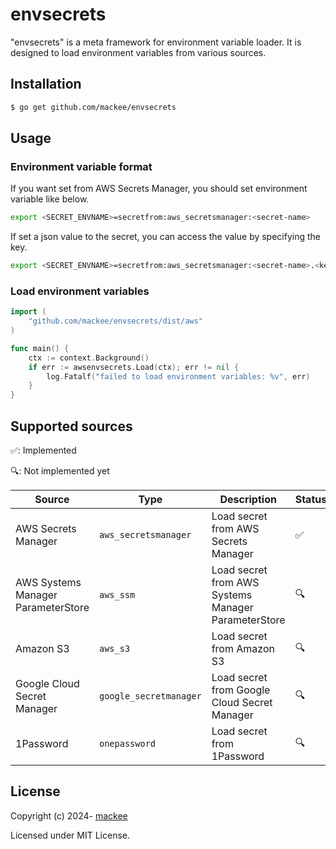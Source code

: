 # envsecrets

"envsecrets" is a meta framework for environment variable loader. It is designed to load environment variables from various sources.

## Installation

```bash
$ go get github.com/mackee/envsecrets
```

## Usage

### Environment variable format

If you want set from AWS Secrets Manager, you should set environment variable like below.

```bash
export <SECRET_ENVNAME>=secretfrom:aws_secretsmanager:<secret-name>
```

If set a json value to the secret, you can access the value by specifying the key.

```bash
export <SECRET_ENVNAME>=secretfrom:aws_secretsmanager:<secret-name>.<key>
```

### Load environment variables

```go
import (
    "github.com/mackee/envsecrets/dist/aws"
)

func main() {
    ctx := context.Background()
    if err := awsenvsecrets.Load(ctx); err != nil {
        log.Fatalf("failed to load environment variables: %v", err)
    }
}
```

## Supported sources

✅: Implemented

🔍: Not implemented yet

| Source | Type | Description | Status |
| --- | --- | --- | --- |
| AWS Secrets Manager | `aws_secretsmanager` | Load secret from AWS Secrets Manager | ✅ |
| AWS Systems Manager ParameterStore | `aws_ssm` | Load secret from AWS Systems Manager ParameterStore | 🔍 |
| Amazon S3 | `aws_s3` | Load secret from Amazon S3 | 🔍 |
| Google Cloud Secret Manager | `google_secretmanager` | Load secret from Google Cloud Secret Manager | 🔍 |
| 1Password | `onepassword` | Load secret from 1Password | 🔍 |

## License

Copyright (c) 2024- [mackee](https://github.com/mackee)

Licensed under MIT License.
